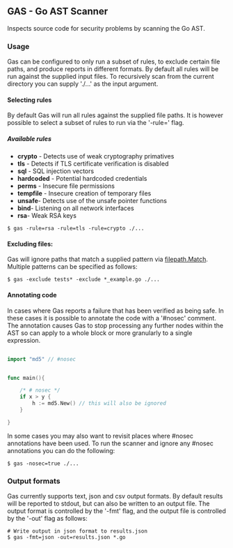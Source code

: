 ## GAS - Go AST Scanner

Inspects source code for security problems by scanning the Go AST.

### Usage

Gas can be configured to only run a subset of rules, to exclude certain file
paths, and produce reports in different formats. By default all rules will be
run against the supplied input files. To recursively scan from the current
directory you can supply './...' as the input argument.

#### Selecting rules

By default Gas will run all rules against the supplied file paths. It is however possible to select a subset of rules to run via the '-rule=' flag.

##### Available rules

- __crypto__ - Detects use of weak cryptography primatives
- __tls__ - Detects if TLS certificate verification is disabled
- __sql__ - SQL injection vectors
- __hardcoded__ - Potential hardcoded credentials
- __perms__ - Insecure file permissions
- __tempfile__ - Insecure creation of temporary files
- __unsafe__- Detects use of the unsafe pointer functions
- __bind__- Listening on all network interfaces
- __rsa__- Weak RSA keys


```
$ gas -rule=rsa -rule=tls -rule=crypto ./...
```

#### Excluding files:

Gas will ignore paths that match a supplied pattern via
[filepath.Match](https://golang.org/pkg/path/filepath/#Match).
Multiple patterns can be specified as follows:

```
$ gas -exclude tests* -exclude *_example.go ./...
```

#### Annotating code

In cases where Gas reports a failure that has been verified as being safe.
In these cases it is possible to annotate the code with a '#nosec' comment.
The annotation causes Gas to stop processing any further nodes within the
AST so can apply to a whole block or more granularly to a single expression.

```go

import "md5" // #nosec


func main(){

    /* # nosec */
    if x > y {
        h := md5.New() // this will also be ignored
    }

}

```

In some cases you may also want to revisit places where #nosec annotations
have been used. To run the scanner and ignore any #nosec annotations you can
 do the following:

```
$ gas -nosec=true ./...
```

### Output formats

Gas currently supports text, json and csv output formats. By default results
will be reported to stdout, but can also be written to an output file. The
output format is controlled by the '-fmt' flag, and the output file is
controlled by the '-out' flag as follows:

```
# Write output in json format to results.json
$ gas -fmt=json -out=results.json *.go
```
